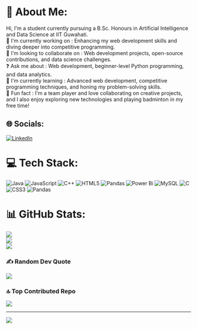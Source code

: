 # 💫 About Me:
Hi, I'm a student currently pursuing a B.Sc. Honours in Artificial Intelligence and Data Science at IIT Guwahati.  <br>🌱 I'm currently working on : Enhancing my web development skills and diving deeper into competitive programming.  <br>🤝 I'm looking to collaborate on : Web development projects, open-source contributions, and data science challenges.  <br>❓ Ask me about : Web development, beginner-level Python programming, and data analytics.  <br>🎯 I'm currently learning : Advanced web development, competitive programming techniques, and honing my problem-solving skills.  <br>🌟 Fun fact : I'm a team player and love collaborating on creative projects, and I also enjoy exploring new technologies and playing badminton in my free time!  


## 🌐 Socials:
[![LinkedIn](https://img.shields.io/badge/LinkedIn-%230077B5.svg?logo=linkedin&logoColor=white)](https://linkedin.com/in/https://www.linkedin.com/in/karthikeyabendi/) 

# 💻 Tech Stack:
![Java](https://img.shields.io/badge/java-%23ED8B00.svg?style=for-the-badge&logo=openjdk&logoColor=white) ![JavaScript](https://img.shields.io/badge/javascript-%23323330.svg?style=for-the-badge&logo=javascript&logoColor=%23F7DF1E) ![C++](https://img.shields.io/badge/c++-%2300599C.svg?style=for-the-badge&logo=c%2B%2B&logoColor=white) ![HTML5](https://img.shields.io/badge/html5-%23E34F26.svg?style=for-the-badge&logo=html5&logoColor=white) ![Pandas](https://img.shields.io/badge/pandas-%23150458.svg?style=for-the-badge&logo=pandas&logoColor=white) ![Power Bi](https://img.shields.io/badge/power_bi-F2C811?style=for-the-badge&logo=powerbi&logoColor=black) ![MySQL](https://img.shields.io/badge/mysql-4479A1.svg?style=for-the-badge&logo=mysql&logoColor=white) ![C](https://img.shields.io/badge/c-%2300599C.svg?style=for-the-badge&logo=c&logoColor=white) ![CSS3](https://img.shields.io/badge/css3-%231572B6.svg?style=for-the-badge&logo=css3&logoColor=white) ![Pandas](https://img.shields.io/badge/pandas-%23150458.svg?style=for-the-badge&logo=pandas&logoColor=white)
# 📊 GitHub Stats:
![](https://github-readme-stats.vercel.app/api?username=BendiKarthikeya&theme=dark&hide_border=false&include_all_commits=false&count_private=false)<br/>
![](https://github-readme-streak-stats.herokuapp.com/?user=BendiKarthikeya&theme=dark&hide_border=false)<br/>
![](https://github-readme-stats.vercel.app/api/top-langs/?username=BendiKarthikeya&theme=dark&hide_border=false&include_all_commits=false&count_private=false&layout=compact)

### ✍️ Random Dev Quote
![](https://quotes-github-readme.vercel.app/api?type=vetical&theme=dark)

### 🔝 Top Contributed Repo
![](https://github-contributor-stats.vercel.app/api?username=BendiKarthikeya&limit=5&theme=dark&combine_all_yearly_contributions=true)

---
[![](https://visitcount.itsvg.in/api?id=BendiKarthikeya&icon=5&color=3)](https://visitcount.itsvg.in)

<!-- Proudly created with GPRM ( https://gprm.itsvg.in ) -->